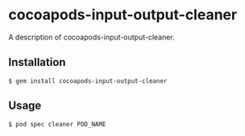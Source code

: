 # cocoapods-input-output-cleaner

A description of cocoapods-input-output-cleaner.

## Installation

    $ gem install cocoapods-input-output-cleaner

## Usage

    $ pod spec cleaner POD_NAME
